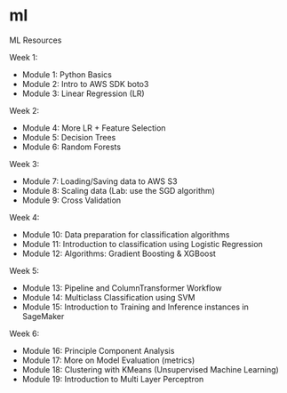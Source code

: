 # ml
ML Resources

Week 1:
- Module 1: Python Basics
- Module 2: Intro to AWS SDK boto3
- Module 3: Linear Regression (LR)

Week 2:
- Module 4: More LR + Feature Selection
- Module 5: Decision Trees
- Module 6: Random Forests

Week 3:
- Module 7: Loading/Saving data to AWS S3
- Module 8: Scaling data (Lab: use the SGD algorithm)
- Module 9: Cross Validation

Week 4:
- Module 10: Data preparation for classification algorithms
- Module 11: Introduction to classification using Logistic Regression
- Module 12: Algorithms: Gradient Boosting & XGBoost

Week 5:
- Module 13: Pipeline and ColumnTransformer Workflow
- Module 14: Multiclass Classification using SVM
- Module 15: Introduction to Training and Inference instances in SageMaker

Week 6:
- Module 16: Principle Component Analysis
- Module 17: More on Model Evaluation (metrics)
- Module 18: Clustering with KMeans (Unsupervised Machine Learning)
- Module 19: Introduction to Multi Layer Perceptron
